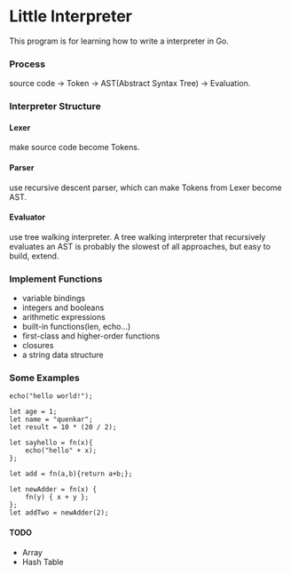 
# Little Interpreter

This program is for learning how to write a interpreter in Go.

### Process
source code -> Token -> AST(Abstract Syntax Tree) -> Evaluation.

### Interpreter Structure
#### Lexer
make source code become Tokens.

#### Parser
use recursive descent parser, which can make Tokens from Lexer become AST.

#### Evaluator
use tree walking interpreter.
A tree walking interpreter that recursively evaluates an AST is probably the slowest of all approaches, but easy to build, extend.

### Implement Functions
- variable bindings
- integers and booleans
- arithmetic expressions
- built-in functions(len, echo...)
- first-class and higher-order functions
- closures
- a string data structure

### Some Examples
```
echo("hello world!");

let age = 1;
let name = "quenkar";
let result = 10 * (20 / 2);

let sayhello = fn(x){
	echo("hello" + x);
};

let add = fn(a,b){return a+b;};

let newAdder = fn(x) {
	fn(y) { x + y };
};
let addTwo = newAdder(2);

```

#### TODO
- Array
- Hash Table